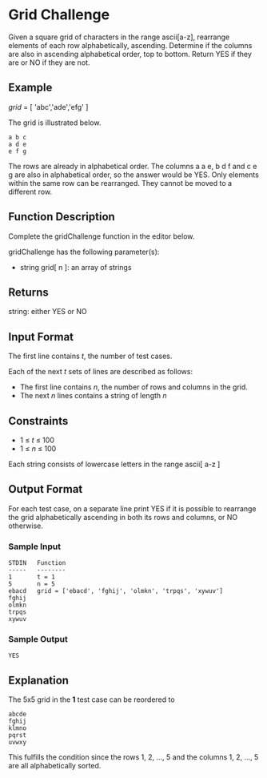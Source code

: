 # Grid Challenge

Given a square grid of characters in the range ascii[a-z], rearrange elements of each row alphabetically, ascending. Determine if the columns are also in ascending alphabetical order, top to bottom. Return YES if they are or NO if they are not.

## Example

*grid* = [ 'abc','ade','efg' ]

The grid is illustrated below.
```
a b c
a d e
e f g
```

The rows are already in alphabetical order. The columns a a e, b d f and c e g are also in alphabetical order, so the answer would be YES. Only elements within the same row can be rearranged. They cannot be moved to a different row.

## Function Description

Complete the gridChallenge function in the editor below.

gridChallenge has the following parameter(s):

* string grid[ n ]: an array of strings

## Returns

string: either YES or NO

## Input Format

The first line contains *t*, the number of test cases.

Each of the next *t* sets of lines are described as follows:
- The first line contains *n*, the number of rows and columns in the grid.
- The next *n* lines contains a string of length *n*

## Constraints

* 1 ≤ *t* ≤ 100
* 1 ≤ *n* ≤ 100

Each string consists of lowercase letters in the range ascii[ a-z ]

## Output Format

For each test case, on a separate line print YES if it is possible to rearrange the grid alphabetically ascending in both its rows and columns, or NO otherwise.

### Sample Input

```
STDIN   Function
-----   --------
1       t = 1
5       n = 5
ebacd   grid = ['ebacd', 'fghij', 'olmkn', 'trpqs', 'xywuv']
fghij
olmkn
trpqs
xywuv
```

### Sample Output
```
YES
```

## Explanation

The 5x5 grid in the **1** test case can be reordered to
```
abcde
fghij
klmno
pqrst
uvwxy
```

This fulfills the condition since the rows 1, 2, ..., 5 and the columns 1, 2, ..., 5 are all alphabetically sorted.